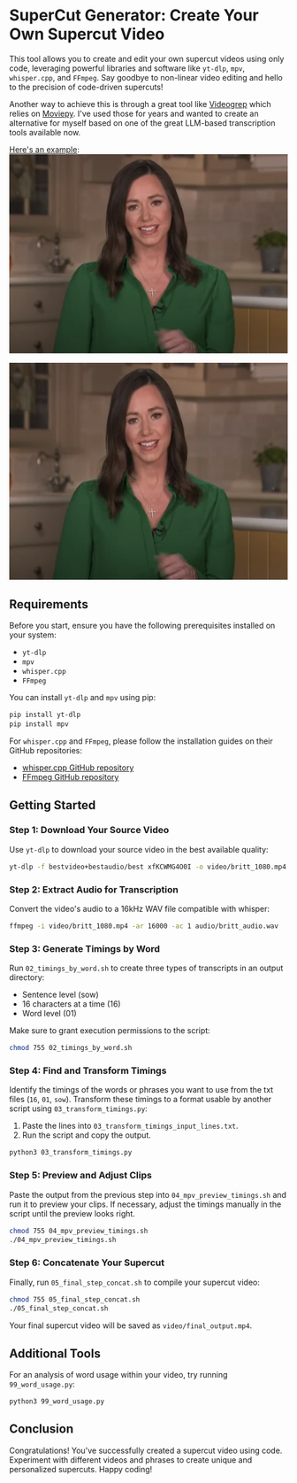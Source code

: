 # SuperCut Generator: Create Your Own Supercut Video

This tool allows you to create and edit your own supercut videos using only code, leveraging powerful libraries and software like `yt-dlp`, `mpv`, `whisper.cpp`, and `FFmpeg`. Say goodbye to non-linear video editing and hello to the precision of code-driven supercuts!

Another way to achieve this is through a great tool like [Videogrep](https://github.com/antiboredom/videogrep) which relies on [Moviepy](https://zulko.github.io/moviepy/). I've used those for years and wanted to create an alternative for myself based on one of the great LLM-based transcription tools available now.

[Here's an example](https://www.youtube.com/watch?v=h3QYCayLHtg):
[![Britt's Republican Response](britt.png)](https://www.youtube.com/watch?v=h3QYCayLHtg)

<a href="https://www.youtube.com/watch?v=h3QYCayLHtg">
	<img src="britt.png" alt="Britt's Republican Response" width="550" height="392"/>
</a>

## Requirements

Before you start, ensure you have the following prerequisites installed on your system:

- `yt-dlp`
- `mpv`
- `whisper.cpp`
- `FFmpeg`

You can install `yt-dlp` and `mpv` using pip:

```bash
pip install yt-dlp
pip install mpv
```

For `whisper.cpp` and `FFmpeg`, please follow the installation guides on their GitHub repositories:

- [whisper.cpp GitHub repository](https://github.com/ggerganov/whisper.cpp)
- [FFmpeg GitHub repository](https://github.com/FFmpeg/FFmpeg)

## Getting Started

### Step 1: Download Your Source Video

Use `yt-dlp` to download your source video in the best available quality:

```bash
yt-dlp -f bestvideo+bestaudio/best xfKCWMG4O0I -o video/britt_1080.mp4
```

### Step 2: Extract Audio for Transcription

Convert the video's audio to a 16kHz WAV file compatible with whisper:

```bash
ffmpeg -i video/britt_1080.mp4 -ar 16000 -ac 1 audio/britt_audio.wav
```

### Step 3: Generate Timings by Word

Run `02_timings_by_word.sh` to create three types of transcripts in an output directory:

- Sentence level (sow)
- 16 characters at a time (16)
- Word level (01)

Make sure to grant execution permissions to the script:

```bash
chmod 755 02_timings_by_word.sh
```

### Step 4: Find and Transform Timings

Identify the timings of the words or phrases you want to use from the txt files (`16`, `01`, `sow`). Transform these timings to a format usable by another script using `03_transform_timings.py`:

1. Paste the lines into `03_transform_timings_input_lines.txt`.
2. Run the script and copy the output.

```bash
python3 03_transform_timings.py
```

### Step 5: Preview and Adjust Clips

Paste the output from the previous step into `04_mpv_preview_timings.sh` and run it to preview your clips. If necessary, adjust the timings manually in the script until the preview looks right.

```bash
chmod 755 04_mpv_preview_timings.sh
./04_mpv_preview_timings.sh
```

### Step 6: Concatenate Your Supercut

Finally, run `05_final_step_concat.sh` to compile your supercut video:

```bash
chmod 755 05_final_step_concat.sh
./05_final_step_concat.sh
```

Your final supercut video will be saved as `video/final_output.mp4`.

## Additional Tools

For an analysis of word usage within your video, try running `99_word_usage.py`:

```bash
python3 99_word_usage.py
```

## Conclusion

Congratulations! You've successfully created a supercut video using code. Experiment with different videos and phrases to create unique and personalized supercuts. Happy coding!
